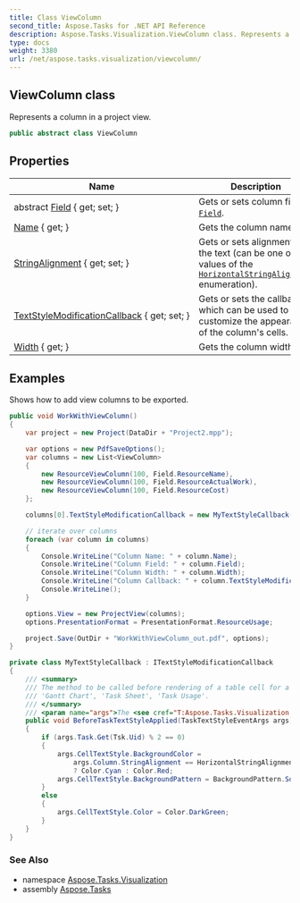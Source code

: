 ```yaml
---
title: Class ViewColumn
second_title: Aspose.Tasks for .NET API Reference
description: Aspose.Tasks.Visualization.ViewColumn class. Represents a column in a project view
type: docs
weight: 3380
url: /net/aspose.tasks.visualization/viewcolumn/
---
```

## ViewColumn class

Represents a column in a project view.

```csharp
public abstract class ViewColumn
```

## Properties

| Name | Description |
| --- | --- |
| abstract [Field](../../aspose.tasks.visualization/viewcolumn/field/) { get; set; } | Gets or sets column field. [`Field`](./field/). |
| [Name](../../aspose.tasks.visualization/viewcolumn/name/) { get; } | Gets the column name. |
| [StringAlignment](../../aspose.tasks.visualization/viewcolumn/stringalignment/) { get; set; } | Gets or sets alignment of the text (can be one of the values of the [`HorizontalStringAlignment`](../horizontalstringalignment/) enumeration). |
| [TextStyleModificationCallback](../../aspose.tasks.visualization/viewcolumn/textstylemodificationcallback/) { get; set; } | Gets or sets the callback which can be used to customize the appearance of the column's cells. |
| [Width](../../aspose.tasks.visualization/viewcolumn/width/) { get; } | Gets the column width. |

## Examples

Shows how to add view columns to be exported.

```csharp
public void WorkWithViewColumn()
{
    var project = new Project(DataDir + "Project2.mpp");

    var options = new PdfSaveOptions();
    var columns = new List<ViewColumn>
    {
        new ResourceViewColumn(100, Field.ResourceName),
        new ResourceViewColumn(100, Field.ResourceActualWork),
        new ResourceViewColumn(100, Field.ResourceCost)
    };

    columns[0].TextStyleModificationCallback = new MyTextStyleCallback();

    // iterate over columns
    foreach (var column in columns)
    {
        Console.WriteLine("Column Name: " + column.Name);
        Console.WriteLine("Column Field: " + column.Field);
        Console.WriteLine("Column Width: " + column.Width);
        Console.WriteLine("Column Callback: " + column.TextStyleModificationCallback);
        Console.WriteLine();
    }

    options.View = new ProjectView(columns);
    options.PresentationFormat = PresentationFormat.ResourceUsage;

    project.Save(OutDir + "WorkWithViewColumn_out.pdf", options);
}

private class MyTextStyleCallback : ITextStyleModificationCallback
{
    /// <summary>
    /// The method to be called before rendering of a table cell for a task row in the following views:
    /// 'Gantt Chart', 'Task Sheet', 'Task Usage'.
    /// </summary>
    /// <param name="args">The <see cref="T:Aspose.Tasks.Visualization.TaskTextStyleEventArgs" /> object.</param>
    public void BeforeTaskTextStyleApplied(TaskTextStyleEventArgs args)
    {
        if (args.Task.Get(Tsk.Uid) % 2 == 0)
        {
            args.CellTextStyle.BackgroundColor = 
                args.Column.StringAlignment == HorizontalStringAlignment.Center 
                ? Color.Cyan : Color.Red;
            args.CellTextStyle.BackgroundPattern = BackgroundPattern.SolidFill;
        }
        else
        {
            args.CellTextStyle.Color = Color.DarkGreen;
        }
    }
}
```

### See Also

* namespace [Aspose.Tasks.Visualization](../../aspose.tasks.visualization/)
* assembly [Aspose.Tasks](../../)


